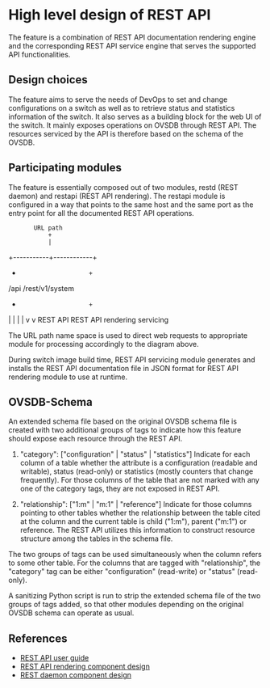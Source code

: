 High level design of REST API
============================

The feature is a combination of REST API documentation rendering engine and the corresponding REST API service engine that serves the supported API functionalities.

Design choices
--------------
The feature aims to serve the needs of DevOps to set and change configurations on a switch as well as to retrieve status and statistics information of the switch. It also serves as a building block for the web UI of the switch. It mainly exposes operations on OVSDB through REST API. The resources serviced by the API is therefore based on the schema of the OVSDB.

Participating modules
---------------------
The feature is essentially composed out of two modules, restd (REST daemon) and restapi (REST API rendering). The restapi module is configured in a way that points to the same host and the same port as the entry point for all the documented REST API operations.

           URL path
               +
               |
   +-----------+------------+
   +                        +
 /api                /rest/v1/system
   +                        +
   |                        |
   |                        |
   v                        v
REST API                REST API
rendering               servicing

The URL path name space is used to direct web requests to appropriate module for processing accordingly to the diagram above.

During switch image build time, REST API servicing module generates and installs the REST API documentation file in JSON format for REST API rendering module to use at runtime.

OVSDB-Schema
------------
An extended schema file based on the original OVSDB schema file is created with two additional groups of tags to indicate how this feature should expose each resource through the REST API.

1. "category": ["configuration" | "status" | "statistics"]
Indicate for each column of a table whether the attribute is a configuration (readable and writable), status (read-only) or statistics (mostly counters that change frequently). For those columns of the table that are not marked with any one of the category tags, they are not exposed in REST API.

2. "relationship": ["1:m" | "m:1" | "reference"]
Indicate for those columns pointing to other tables whether the relationship between the table cited at the column and the current table is child ("1:m"), parent ("m:1") or reference. The REST API utilizes this information to construct resource structure among the tables in the schema file.

The two groups of tags can be used simultaneously when the column refers to some other table. For the columns that are tagged with "relationship", the "category" tag can be either "configuration" (read-write) or "status" (read-only).

A sanitizing Python script is run to strip the extended schema file of the two groups of tags added, so that other modules depending on the original OVSDB schema can operate as usual.

References
----------
* [REST API user guide](http://www.openswitch.net/docs/REST_API_user_guide.md)
* [REST API rendering component design](http://www.openswitch.net/docs/REST_API_design.md)
* [REST daemon component design](http://www.openswitch.net/docs/REST_daemon_design.md)
